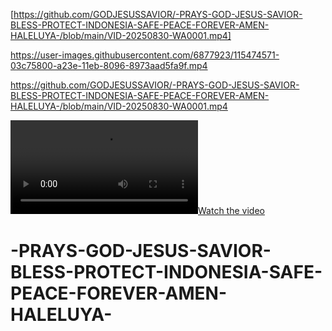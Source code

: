 [https://github.com/GODJESUSSAVIOR/-PRAYS-GOD-JESUS-SAVIOR-BLESS-PROTECT-INDONESIA-SAFE-PEACE-FOREVER-AMEN-HALELUYA-/blob/main/VID-20250830-WA0001.mp4]

https://user-images.githubusercontent.com/6877923/115474571-03c75800-a23e-11eb-8096-8973aad5fa9f.mp4

https://github.com/GODJESUSSAVIOR/-PRAYS-GOD-JESUS-SAVIOR-BLESS-PROTECT-INDONESIA-SAFE-PEACE-FOREVER-AMEN-HALELUYA-/blob/main/VID-20250830-WA0001.mp4

[![Watch the video](https://raw.githubusercontent.com/GODJESUSSAVIOR/-PRAYS-GOD-JESUS-SAVIOR-BLESS-PROTECT-INDONESIA-SAFE-PEACE-FOREVER-AMEN-HALELUYA-/main/VID-20250830-WA0001.mp4)](https://raw.githubusercontent.com/GODJESUSSAVIOR/-PRAYS-GOD-JESUS-SAVIOR-BLESS-PROTECT-INDONESIA-SAFE-PEACE-FOREVER-AMEN-HALELUYA-/main/VID-20250830-WA0001.mp4)



# -PRAYS-GOD-JESUS-SAVIOR-BLESS-PROTECT-INDONESIA-SAFE-PEACE-FOREVER-AMEN-HALELUYA-
